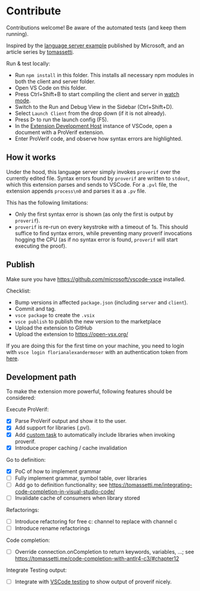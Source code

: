 # Contribute

Contributions welcome! Be aware of the automated tests (and keep them running).

Inspired by the [language server example](https://code.visualstudio.com/api/language-extensions/language-server-extension-guide) published by Microsoft, and an article series by [tomassetti](https://tomassetti.me/go-to-definition-in-the-language-server-protocol/). 

Run & test locally:

- Run `npm install` in this folder. This installs all necessary npm modules in both the client and server folder.
- Open VS Code on this folder.
- Press Ctrl+Shift+B to start compiling the client and server in [watch mode](https://code.visualstudio.com/docs/editor/tasks#:~:text=The%20first%20entry%20executes,the%20HelloWorld.js%20file.).
- Switch to the Run and Debug View in the Sidebar (Ctrl+Shift+D).
- Select `Launch Client` from the drop down (if it is not already).
- Press ▷ to run the launch config (F5).
- In the [Extension Development Host](https://code.visualstudio.com/api/get-started/your-first-extension#:~:text=Then%2C%20inside%20the%20editor%2C%20press%20F5.%20This%20will%20compile%20and%20run%20the%20extension%20in%20a%20new%20Extension%20Development%20Host%20window.) instance of VSCode, open a document with a ProVerif extension.
- Enter ProVerif code, and observe how syntax errors are highlighted.

## How it works

Under the hood, this language server simply invokes `proverif` over the currently edited file.
Syntax errors found by `proverif` are written to `stdout`, which this extension parses and sends to VSCode.
For a `.pvl` file, the extension appends `process\n0` and parses it as a `.pv` file.

This has the following limitations:
- Only the first syntax error is shown (as only the first is output by `proverif`).
- `proverif` is re-run on every keystroke with a timeout of 1s. This should suffice to find syntax errors, while preventing many proverif invocations hogging the CPU (as if no syntax error is found, `proverif` will start executing the proof).

## Publish

Make sure you have https://github.com/microsoft/vscode-vsce installed.

Checklist:
- Bump versions in affected `package.json` (including `server` and `client`).
- Commit and tag.
- `vsce package` to create the `.vsix` 
- `vsce publish` to publish the new version to the marketplace
- Upload the extension to GitHub
- Upload the extension to https://open-vsx.org/

If you are doing this for the first time on your machine, you need to login with `vsce login florianalexandermoser` with an authentication token from [here](https://famoser.visualstudio.com/_usersSettings/tokens). 

## Development path

To make the extension more powerful, following features should be considered:

Execute ProVerif:
- [x] Parse ProVerif output and show it to the user.
- [x] Add support for libraries (.pvl).
- [x] Add [custom task](https://code.visualstudio.com/api/extension-guides/task-provider) to automatically include libraries when invoking proverif.
- [x] Introduce proper caching / cache invalidation

Go to definition:
- [x] PoC of how to implement grammar
- [ ] Fully implement grammar, symbol table, over libraries 
- [ ] Add go to definition functionality; see https://tomassetti.me/integrating-code-completion-in-visual-studio-code/
- [ ] Invalidate cache of consumers when library stored

Refactorings:
- [ ] Introduce refactoring for free c: channel to replace with channel c
- [ ] Introduce rename refactorings

Code completion:
- [ ] Override connection.onCompletion to return keywords, variables, ...; see https://tomassetti.me/code-completion-with-antlr4-c3/#chapter12

Integrate Testing output:
- [ ] Integrate with [VSCode testing](https://code.visualstudio.com/api/extension-guides/testing) to show output of proverif nicely.
